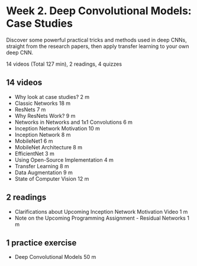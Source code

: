 # Week 2. Deep Convolutional Models: Case Studies

Discover some powerful practical tricks and methods used in deep CNNs, straight from the research papers, then apply transfer learning to your own deep CNN.

14 videos (Total 127 min), 2 readings, 4 quizzes

## 14 videos

* Why look at case studies? 2 m
* Classic Networks 18 m
* ResNets 7 m
* Why ResNets Work? 9 m
* Networks in Networks and 1x1 Convolutions 6 m
* Inception Network Motivation 10 m
* Inception Network 8 m
* MobileNet1 6 m
* MobileNet Architecture 8 m
* EfficientNet 3 m
* Using Open-Source Implementation 4 m
* Transfer Learning 8 m
* Data Augmentation 9 m
* State of Computer Vision 12 m

## 2 readings

* Clarifications about Upcoming Inception Network Motivation Video 1 m
* Note on the Upcoming Programming Assignment - Residual Networks 1 m

## 1 practice exercise

* Deep Convolutional Models 50 m